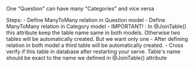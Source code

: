 One "Question" can have many "Categories"  and vice versa 

Steps:
    - Define ManyToMany relation in Question model
    - Define ManyToMany relation in Category model
    - IMPORTANT! : In @JoinTable() this attribute keep the table name same in both models. Otherwise two tables will be automatically created. But we want only one
    - After defining relation in both model a third table will be automatically created.
    - Cross verify if this table in database after restarting your serve. Table's name should be exact to the name we defined in @JoinTable() attribute